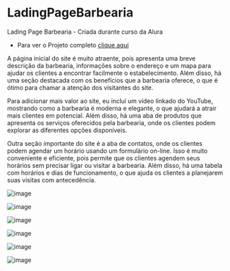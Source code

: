 # LadingPageBarbearia
Lading Page Barbearia - Criada durante curso da Alura

- Para ver o Projeto completo <a href="https://mayaraplaza.github.io/Estudos-FrontEnd-Alura/Projeto%20-Site-Barbearia/">clique aqui</a>

A página inicial do site é muito atraente, pois apresenta uma breve descrição da barbearia, informações sobre o endereço e um mapa para ajudar os clientes a encontrar facilmente o estabelecimento. Além disso, há uma seção destacada com os benefícios que a barbearia oferece, o que é ótimo para chamar a atenção dos visitantes do site.

Para adicionar mais valor ao site, eu incluí um vídeo linkado do YouTube, mostrando como a barbearia é moderna e elegante, o que ajudará a atrair mais clientes em potencial. Além disso, há uma aba de produtos que apresenta os serviços oferecidos pela barbearia, onde os clientes podem explorar as diferentes opções disponíveis.

Outra seção importante do site é a aba de contatos, onde os clientes podem agendar um horário usando um formulário on-line. Isso é muito conveniente e eficiente, pois permite que os clientes agendem seus horários sem precisar ligar ou visitar a barbearia. Além disso, há uma tabela com horários e dias de funcionamento, o que ajuda os clientes a planejarem suas visitas com antecedência.


![image](https://user-images.githubusercontent.com/74818185/228967422-40c9a57c-0aef-4b53-8189-f7dc1d354d16.png)

![image](https://user-images.githubusercontent.com/74818185/228967496-6ebcc148-e0c0-46ad-98df-721989ebf39d.png)

![image](https://user-images.githubusercontent.com/74818185/228967573-875d4115-006a-4156-869c-ec621023f050.png)

![image](https://user-images.githubusercontent.com/74818185/228967692-15705c73-4b05-416a-92f9-7b2c82b787d2.png)

![image](https://user-images.githubusercontent.com/74818185/228967782-911fbd78-b780-4b8b-b858-1bce24f11f6a.png)

![image](https://user-images.githubusercontent.com/74818185/228967956-a032dd26-35ed-418f-b17e-058ca2a09983.png)

